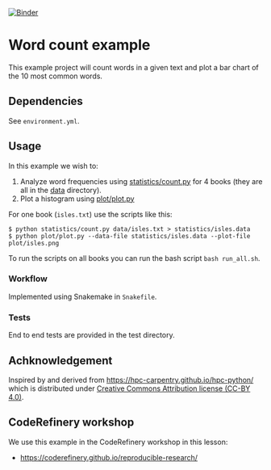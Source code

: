 [![Binder](https://mybinder.org/badge_logo.svg)](https://mybinder.org/v2/gh/coderefinery/word-count/HEAD)

# Word count example

This example project will count words in a given text and plot a bar chart of the 10
most common words.

## Dependencies

See `environment.yml`.


## Usage

In this example we wish to: 
1. Analyze word frequencies using [statistics/count.py](https://github.com/coderefinery/word-count/blob/main/statistics/count.py)
   for 4 books (they are all in the [data](https://github.com/coderefinery/word-count/tree/main/data) directory).
2. Plot a histogram using [plot/plot.py](https://github.com/coderefinery/word-count/blob/main/plot/plot.py)

For one book (`isles.txt`) use the scripts like this:
```
$ python statistics/count.py data/isles.txt > statistics/isles.data
$ python plot/plot.py --data-file statistics/isles.data --plot-file plot/isles.png
```

To run the scripts on all books you can run the bash script `bash run_all.sh`. 

### Workflow

Implemented using Snakemake in `Snakefile`.

### Tests

End to end tests are provided in the test directory.

## Achknowledgement

Inspired by and derived from https://hpc-carpentry.github.io/hpc-python/
  which is distributed under
  [Creative Commons Attribution license (CC-BY 4.0)](https://creativecommons.org/licenses/by/4.0/).

## CodeRefinery workshop

We use this example in the CodeRefinery workshop in this lesson:
- https://coderefinery.github.io/reproducible-research/
